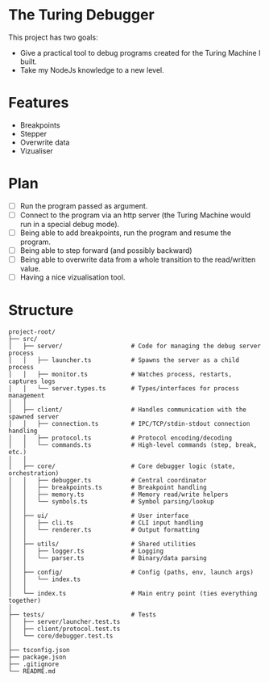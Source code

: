 # The Turing Debugger

This project has two goals:

- Give a practical tool to debug programs created for the Turing Machine I built.
- Take my NodeJs knowledge to a new level.

# Features

- Breakpoints
- Stepper
- Overwrite data
- Vizualiser

# Plan

- [ ] Run the program passed as argument.
- [ ] Connect to the program via an http server (the Turing Machine would run in a special debug mode).
- [ ] Being able to add breakpoints, run the program and resume the program.
- [ ] Being able to step forward (and possibly backward)
- [ ] Being able to overwrite data from a whole transition to the read/written value.
- [ ] Having a nice vizualisation tool.

# Structure

```
project-root/
├── src/
│   ├── server/                   # Code for managing the debug server process
│   │   ├── launcher.ts           # Spawns the server as a child process
│   │   ├── monitor.ts            # Watches process, restarts, captures logs
│   │   └── server.types.ts       # Types/interfaces for process management
│   │
│   ├── client/                   # Handles communication with the spawned server
│   │   ├── connection.ts         # IPC/TCP/stdin-stdout connection handling
│   │   ├── protocol.ts           # Protocol encoding/decoding
│   │   └── commands.ts           # High-level commands (step, break, etc.)
│   │
│   ├── core/                     # Core debugger logic (state, orchestration)
│   │   ├── debugger.ts           # Central coordinator
│   │   ├── breakpoints.ts        # Breakpoint handling
│   │   ├── memory.ts             # Memory read/write helpers
│   │   └── symbols.ts            # Symbol parsing/lookup
│   │
│   ├── ui/                       # User interface
│   │   ├── cli.ts                # CLI input handling
│   │   └── renderer.ts           # Output formatting
│   │
│   ├── utils/                    # Shared utilities
│   │   ├── logger.ts             # Logging
│   │   └── parser.ts             # Binary/data parsing
│   │
│   ├── config/                   # Config (paths, env, launch args)
│   │   └── index.ts
│   │
│   └── index.ts                  # Main entry point (ties everything together)
│
├── tests/                        # Tests
│   ├── server/launcher.test.ts
│   ├── client/protocol.test.ts
│   └── core/debugger.test.ts
│
├── tsconfig.json
├── package.json
├── .gitignore
└── README.md
```
